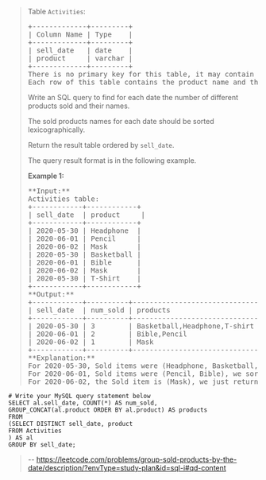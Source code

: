 > Table `Activities`:
> 
> <pre>+-------------+---------+
> | Column Name | Type    |
> +-------------+---------+
> | sell_date   | date    |
> | product     | varchar |
> +-------------+---------+
> There is no primary key for this table, it may contain duplicates.
> Each row of this table contains the product name and the date it was sold in a market.
> </pre>
> 
> Write an SQL query to find for each date the number of different products sold and their names.
> 
> The sold products names for each date should be sorted lexicographically.
> 
> Return the result table ordered by `sell_date`.
> 
> The query result format is in the following example.
> 
> **Example 1:**
> 
> <pre>**Input:** 
> Activities table:
> +------------+------------+
> | sell_date  | product     |
> +------------+------------+
> | 2020-05-30 | Headphone  |
> | 2020-06-01 | Pencil     |
> | 2020-06-02 | Mask       |
> | 2020-05-30 | Basketball |
> | 2020-06-01 | Bible      |
> | 2020-06-02 | Mask       |
> | 2020-05-30 | T-Shirt    |
> +------------+------------+
> **Output:** 
> +------------+----------+------------------------------+
> | sell_date  | num_sold | products                     |
> +------------+----------+------------------------------+
> | 2020-05-30 | 3        | Basketball,Headphone,T-shirt |
> | 2020-06-01 | 2        | Bible,Pencil                 |
> | 2020-06-02 | 1        | Mask                         |
> +------------+----------+------------------------------+
> **Explanation:** 
> For 2020-05-30, Sold items were (Headphone, Basketball, T-shirt), we sort them lexicographically and separate them by a comma.
> For 2020-06-01, Sold items were (Pencil, Bible), we sort them lexicographically and separate them by a comma.
> For 2020-06-02, the Sold item is (Mask), we just return it.</pre>
```
# Write your MySQL query statement below
SELECT al.sell_date, COUNT(*) AS num_sold, 
GROUP_CONCAT(al.product ORDER BY al.product) AS products
FROM
(SELECT DISTINCT sell_date, product 
FROM Activities 
) AS al
GROUP BY sell_date;
```
>
> -- https://leetcode.com/problems/group-sold-products-by-the-date/description/?envType=study-plan&id=sql-i#qd-content
